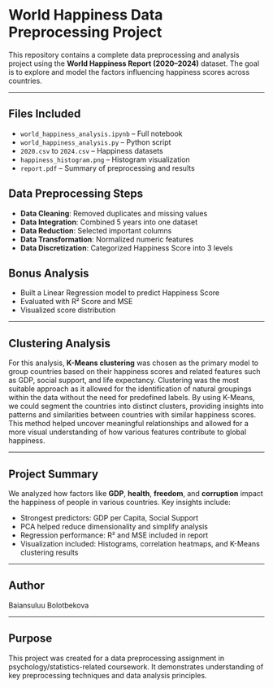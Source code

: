 # World Happiness Data Preprocessing Project

This repository contains a complete data preprocessing and analysis project using the **World Happiness Report (2020–2024)** dataset. The goal is to explore and model the factors influencing happiness scores across countries.

---

## Files Included
- `world_happiness_analysis.ipynb` – Full notebook
- `world_happiness_analysis.py` – Python script
- `2020.csv` to `2024.csv` – Happiness datasets
- `happiness_histogram.png` – Histogram visualization
- `report.pdf` – Summary of preprocessing and results

## Data Preprocessing Steps
- **Data Cleaning**: Removed duplicates and missing values
- **Data Integration**: Combined 5 years into one dataset
- **Data Reduction**: Selected important columns
- **Data Transformation**: Normalized numeric features
- **Data Discretization**: Categorized Happiness Score into 3 levels

## Bonus Analysis
- Built a Linear Regression model to predict Happiness Score
- Evaluated with R² Score and MSE
- Visualized score distribution

---

## Clustering Analysis
For this analysis, **K-Means clustering** was chosen as the primary model to group countries based on their happiness scores and related features such as GDP, social support, and life expectancy. Clustering was the most suitable approach as it allowed for the identification of natural groupings within the data without the need for predefined labels. By using K-Means, we could segment the countries into distinct clusters, providing insights into patterns and similarities between countries with similar happiness scores. This method helped uncover meaningful relationships and allowed for a more visual understanding of how various features contribute to global happiness.

---

## Project Summary

We analyzed how factors like **GDP**, **health**, **freedom**, and **corruption** impact the happiness of people in various countries. Key insights include:
- Strongest predictors: GDP per Capita, Social Support
- PCA helped reduce dimensionality and simplify analysis
- Regression performance: R² and MSE included in report
- Visualization included: Histograms, correlation heatmaps, and K-Means clustering results

---

## Author

Baiansuluu Bolotbekova 

---

## Purpose

This project was created for a data preprocessing assignment in psychology/statistics-related coursework. It demonstrates understanding of key preprocessing techniques and data analysis principles.
